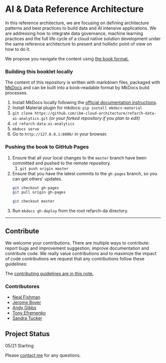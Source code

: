 # AI & Data Reference Architecture

In this reference architecture, we are focusing on defining architecture patterns and best practices to build data and AI intensive applications. We are addressing how to integrate data governance, machine learning practices and the full life cycle of a cloud native solution development under the same reference architecture to present and hollistic point of view on how to do it.

We propose you navigate the content using [the book format.](https://ibm-cloud-architecture.github.io/refarch-data-ai-analytics)


### Building this booklet locally

The content of this repository is written with markdown files, packaged with [MkDocs](https://www.mkdocs.org/) and can be built into a book-readable format by MkDocs build processes.

1. Install MkDocs locally following the [official documentation instructions](https://www.mkdocs.org/#installation).
1. Install Material plugin for mkdocs:  `pip install mkdocs-material` 
2. `git clone https://github.com/ibm-cloud-architecture/refarch-data-ai-analytics.git` _(or your forked repository if you plan to edit)_
3. `cd refarch-data-ai-analytics`
4. `mkdocs serve`
5. Go to `http://127.0.0.1:8000/` in your browser.

### Pushing the book to GitHub Pages

1. Ensure that all your local changes to the `master` branch have been committed and pushed to the remote repository.
   1. `git push origin master`
2. Ensure that you have the latest commits to the `gh-pages` branch, so you can get others' updates.
	```bash
	git checkout gh-pages
	git pull origin gh-pages
	
	git checkout master
	```
3. Run `mkdocs gh-deploy` from the root refarch-da directory.

--- 

## Contribute

We welcome your contributions. There are multiple ways to contribute: report bugs and improvement suggestion, improve documentation and contribute code.
We really value contributions and to maximize the impact of code contributions we request that any contributions follow these guidelines:

The [contributing guidelines are in this note.](./CONTRIBUTING.md)

### Contributores

* [Neal Fishman](https://www.linkedin.com/in/neal-fishman-/)
* [Jerome Boyer](https://www.linkedin.com/in/jeromeboyer/)
* [Andy Gibbs](https://www.linkedin.com/in/andy-g-3b7a06113/)
* [Tony Efremenko](https://www.linkedin.com/in/tony-efremenko-4359b7/)
* [Sandra Tucker](https://www.linkedin.com/in/sandraltucker/)

## Project Status

05/21 Starting



Please [contact me](mailto:boyerje@us.ibm.com) for any questions.


